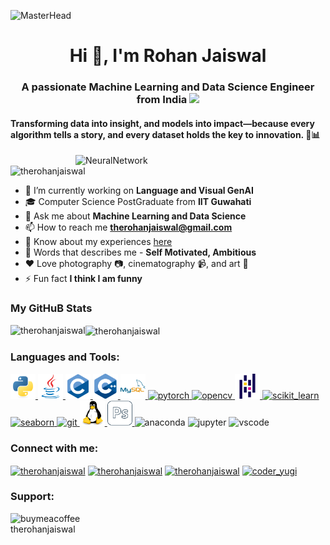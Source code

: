 <!--Ideas-->
<!--https://github.com/anuraghazra/github-readme-stats?tab=readme-ov-file#github-stats-card -->
<!--https://github.com/marketplace/actions/generate-snake-game-from-github-contribution-grid-->
![MasterHead](https://martinschoombee.com/wp-content/uploads/2020/05/linkedin-banner-left-right-brain.png)
<h1 align="center">Hi 👋, I'm Rohan Jaiswal</h1>
<h3 align="center">A passionate Machine Learning and Data Science Engineer from India <img src="https://github.githubassets.com/images/icons/emoji/unicode/1f1ee-1f1f3.png?v8" width="30px">  </h3> 
<h4 align="left">Transforming data into insight, and models into impact—because every algorithm tells a story, and every dataset holds the key to innovation. 🚀📊</h3> 

<img align="right" alt="NeuralNetwork" width="400" src="https://miro.medium.com/v2/resize:fit:720/format:webp/1*VenHzUAglmaRajxjDI_f7A.gif">
<p align="left"> <img src="https://komarev.com/ghpvc/?username=therohanjaiswal&label=Profile%20views&color=0e75b6&style=flat" alt="therohanjaiswal" /> </p>
<!-- <p align="left"> <a href="https://twitter.com/therohanjaiswal" target="blank"><img src="https://img.shields.io/twitter/follow/therohanjaiswal?logo=twitter&style=for-the-badge" alt="therohanjaiswal" /></a> </p> -->

- 🔭 I’m currently working on **Language and Visual GenAI**
- 🎓 Computer Science PostGraduate from **IIT Guwahati**
- 💬 Ask me about **Machine Learning and Data Science**
- 📫 How to reach me **therohanjaiswal@gmail.com**
- 📄 Know about my experiences [here](https://drive.google.com/file/d/1BID7fK-jZfc1rDCPCRQP9Gk7iADkSKTN/view?usp=sharing)
- 🙂 Words that describes me - **Self Motivated, Ambitious**
- ❤️ Love photography :camera:, cinematography :video_camera:, and art :art:
- ⚡ Fun fact **I think I am funny**
<!--
- :open_file_folder: Some of the list of my repositories 
[compiled list Sep 2022](https://gist.github.com/vijaypurohit/9ed5ff8269121a71ab07e84ff5eafa8d)-->
<!-- GitHub Stats -->
<h3 align="left">My GitHuB Stats</h3>
<p><img align="left" src="https://github-readme-stats.vercel.app/api/top-langs?username=therohanjaiswal&show_icons=true&locale=en&layout=compact" alt="therohanjaiswal"/></p>
<!-- <p><img align="right" src="https://github-readme-streak-stats.herokuapp.com/?user=therohanjaiswal&" alt="therohanjaiswal" width="400"/></p> -->
<p><img align="center" src="https://github-readme-stats.vercel.app/api?username=therohanjaiswal&show_icons=true&locale=en" alt="therohanjaiswal" height="166"/></p> 
<!-- <p><img align="center" src="https://github-readme-stats.vercel.app/api?username=anuraghazra&show=reviews,discussions_started,discussions_answered,prs_merged,prs_merged_percentage" alt="therohanjaiswal" height="166"/></p>  -->

<h3 align="left">Languages and Tools:</h3>
<p align="left"> 
<a href="https://www.python.org" target="_blank" rel="noreferrer"> <img src="https://raw.githubusercontent.com/devicons/devicon/master/icons/python/python-original.svg" alt="python" width="40" height="40"/> </a> 
<a href="https://www.java.com" target="_blank" rel="noreferrer"> <img src="https://raw.githubusercontent.com/devicons/devicon/master/icons/java/java-original.svg" alt="java" width="40" height="40"/> </a> 
<a href="https://www.cprogramming.com/" target="_blank" rel="noreferrer"> <img src="https://raw.githubusercontent.com/devicons/devicon/master/icons/c/c-original.svg" alt="c" width="40" height="40"/> </a> 
<a href="https://www.w3schools.com/cpp/" target="_blank" rel="noreferrer"> <img src="https://raw.githubusercontent.com/devicons/devicon/master/icons/cplusplus/cplusplus-original.svg" alt="cplusplus" width="40" height="40"/> </a>
<a href="https://www.mysql.com/" target="_blank" rel="noreferrer"> <img src="https://raw.githubusercontent.com/devicons/devicon/master/icons/mysql/mysql-original-wordmark.svg" alt="mysql" width="40" height="40"/> </a> 
<a href="https://pytorch.org/" target="_blank" rel="noreferrer"> <img src="https://www.vectorlogo.zone/logos/pytorch/pytorch-icon.svg" alt="pytorch" width="40" height="40"/> </a> 
<a href="https://opencv.org/" target="_blank" rel="noreferrer"> <img src="https://www.vectorlogo.zone/logos/opencv/opencv-icon.svg" alt="opencv" width="40" height="40"/> </a> 
<a href="https://pandas.pydata.org/" target="_blank" rel="noreferrer"> <img src="https://raw.githubusercontent.com/devicons/devicon/2ae2a900d2f041da66e950e4d48052658d850630/icons/pandas/pandas-original.svg" alt="pandas" width="40" height="40"/> </a> 
<a href="https://scikit-learn.org/" target="_blank" rel="noreferrer"> <img src="https://upload.wikimedia.org/wikipedia/commons/0/05/Scikit_learn_logo_small.svg" alt="scikit_learn" width="40" height="40"/> </a> 
<a href="https://seaborn.pydata.org/" target="_blank" rel="noreferrer"> <img src="https://seaborn.pydata.org/_images/logo-mark-lightbg.svg" alt="seaborn" width="40" height="40"/> </a>
<a href="https://git-scm.com/" target="_blank" rel="noreferrer"> <img src="https://www.vectorlogo.zone/logos/git-scm/git-scm-icon.svg" alt="git" width="40" height="40"/> </a> 
<a href="https://www.linux.org/" target="_blank" rel="noreferrer"> <img src="https://raw.githubusercontent.com/devicons/devicon/master/icons/linux/linux-original.svg" alt="linux" width="40" height="40"/> </a> 
<a href="https://www.photoshop.com/en" target="_blank" rel="noreferrer"> <img src="https://raw.githubusercontent.com/devicons/devicon/master/icons/photoshop/photoshop-line.svg" alt="photoshop" width="40" height="40"/> </a>
<img src="https://cdn.jsdelivr.net/gh/devicons/devicon/icons/anaconda/anaconda-original.svg" alt="anaconda" width="45" height="45"/>
<img src="https://cdn.jsdelivr.net/gh/devicons/devicon/icons/jupyter/jupyter-original-wordmark.svg" alt="jupyter" width="45" height="45"/>
<img src="https://cdn.jsdelivr.net/gh/devicons/devicon/icons/vscode/vscode-original.svg" alt="vscode" width="45" height="45"/>
</p>

<h3 align="left">Connect with me:</h3>
<p align="left">
<a href="https://twitter.com/therohanjaiswal" target="blank"><img align="center" src="https://raw.githubusercontent.com/rahuldkjain/github-profile-readme-generator/master/src/images/icons/Social/twitter.svg" alt="therohanjaiswal" height="30" width="40" /></a>
<a href="https://linkedin.com/in/therohanjaiswal" target="blank"><img align="center" src="https://raw.githubusercontent.com/rahuldkjain/github-profile-readme-generator/master/src/images/icons/Social/linked-in-alt.svg" alt="therohanjaiswal" height="30" width="40" /></a>
<a href="https://www.youtube.com/c/therohanjaiswal" target="blank"><img align="center" src="https://raw.githubusercontent.com/rahuldkjain/github-profile-readme-generator/master/src/images/icons/Social/youtube.svg" alt="therohanjaiswal" height="30" width="40" /></a>
<a href="https://www.leetcode.com/coder_yugi" target="blank"><img align="center" src="https://raw.githubusercontent.com/rahuldkjain/github-profile-readme-generator/master/src/images/icons/Social/leet-code.svg" alt="coder_yugi" height="30" width="40" /></a>
</p>

<!--GitHub Trophies-->
<!--<p align="left"> <a href="https://github.com/ryo-ma/github-profile-trophy"><img src="https://github-profile-trophy.vercel.app/?username=therohanjaiswal" alt="therohanjaiswal" /></a> </p>-->

<h3 align="left">Support:</h3>
<p><a href="https://www.buymeacoffee.com/buymeacoffee therohanjaiswal"> <img align="left" src="https://cdn.buymeacoffee.com/buttons/v2/default-yellow.png" height="50" width="210" alt="buymeacoffee therohanjaiswal" /></a></p><br><be>

<!--
**therohanjaiswal/therohanjaiswal** is a ✨ _special_ ✨ repository because its `README.md` (this file) appears on your GitHub profile.

Here are some ideas to get you started:

- 🔭 I’m currently working on ...
- 🌱 I’m currently learning ...
- 👯 I’m looking to collaborate on ...
- 🤔 I’m looking for help with ...
- 💬 Ask me about ...
- 📫 How to reach me: ...
- 😄 Pronouns: ...
- ⚡ Fun fact: ...
-->
